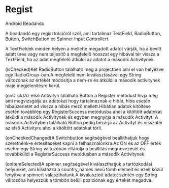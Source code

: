 # Regist
Android Beadando

A beadandó egy regisztrációról szól, ami tartalmaz TextField, RadioButton, Button, SwitchButton és Spinner Input Controllert.

A TextFieldek minden helyen a mellette megadott adatot várják, ha a bevitt adatt üres vagy nem teljesítő a megfelelő hosszat egy hibával
tér vissza a TextField, ha az adat megfelelő átküldi az adatot a második Activitynek.

(isChecked)Két RadioButton található meg a projectben ami el van helyezve egy RadioGroup-ban.A megfelelő nem kiválasztásával egy String változónak
az értékét módosítja a nem-re és átküldi a második activitynek majd megjelenítésre kerül.

(onClick)Az első Activityn található Button a Register metódust hívja meg ami megvizsgálja az adatokat hogy tartalmaznak-e hibát, hiba esetén 
hibaüzenetet ad vissza a hibás mező mellett.Hibátlan adatok kitöltése esetén továbblép egy RegisterSuccess metódusba ahol a kitöltött
adatokat átküldi a második Activitynek és egyben megnyitja a második Activityt.
A második Activityben található Button pedig bezárja az Activityt és visszatér az első Activityre ahol a kitöltött adatokat törli.

(onCheckedChanged)A Switchbutton segítségével beállíthatjuk hogy szeretnénk-e értesítéseket kapni a felhasználónkra.Az ON és az OFF érték esetén
egy String változóban eltárolja a beállítás megnevezését és továbbküldi a RegisterSuccess metódusban a második Activitynek.

(onItemSelected)A spinner segítségével kiválaszthatjuk a tartózkodási helyünket, ami kilistázza a country_names nevű tömb elemeit és ezek közül lenyitva
a spinnert választhatunk.A kiválasztott adatot szintén egy String változóba helyezzük a tömbön belüli poziciónak egy értékét megadva.


